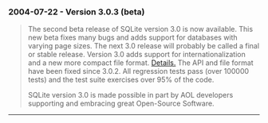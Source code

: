 ### 2004\-07\-22 \- Version 3\.0\.3 (beta)


> The second beta release of SQLite version 3\.0 is now available.
>  This new beta fixes many bugs and adds support for databases with
>  varying page sizes. The next 3\.0 release will probably be called
>  a final or stable release.
>  Version 3\.0 adds support for internationalization and a new
>  more compact file format.
>  [Details.](version3.html)
>  The API and file format have been fixed since 3\.0\.2\. All
>  regression tests pass (over 100000 tests) and the test suite
>  exercises over 95% of the code.
> 
> 
>  SQLite version 3\.0 is made possible in part by AOL
>  developers supporting and embracing great Open\-Source Software.



---


